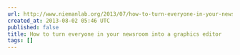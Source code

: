 ```yaml
---
url: http://www.niemanlab.org/2013/07/how-to-turn-everyone-in-your-newsroom-into-a-graphics-editor/
created_at: 2013-08-02 05:46 UTC
published: false
title: How to turn everyone in your newsroom into a graphics editor
tags: []
---
```



